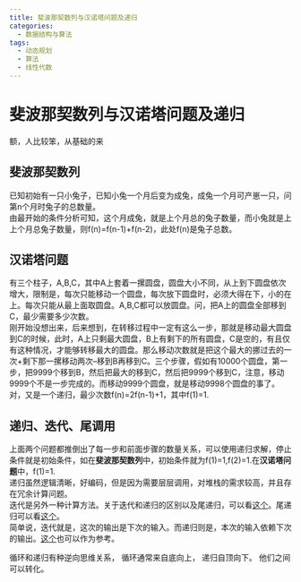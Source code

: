 ```yaml
---
title: 斐波那契数列与汉诺塔问题及递归
categories:
  - 数据结构与算法
tags:
  - 动态规划
  - 算法
  - 线性代数
---
```


# 斐波那契数列与汉诺塔问题及递归

额，人比较笨，从基础的来

## 斐波那契数列

已知初始有一只小兔子，已知小兔一个月后变为成兔，成兔一个月可产崽一只，问第n个月时兔子的总数量。<br/> 由最开始的条件分析可知，这个月成兔，就是上个月总的兔子数量，而小兔就是上上个月总兔子数量，则f(n)=f(n-1)+f(n-2)，此处f(n)是兔子总数。

## 汉诺塔问题

有三个柱子，A,B,C，其中A上套着一摞圆盘，圆盘大小不同，从上到下圆盘依次增大，限制是，每次只能移动一个圆盘，每次放下圆盘时，必须大得在下，小的在上。每次只能从最上面取圆盘。A,B,C都可以放圆盘。问，把A上的圆盘全部移到C，最少需要多少次数。<br/> 刚开始没想出来，后来想到，在转移过程中一定有这么一步，那就是移动最大圆盘到C的时候，此时，A上只剩最大圆盘，B上有剩下的所有圆盘，C是空的，有且仅有这种情况，才能够转移最大的圆盘。那么移动次数就是把这个最大的挪过去的一次+剩下那一摞移动两次–移到B再移到C。三个步骤，假如有10000个圆盘，第一步，把9999个移到B，然后把最大的移到C，然后把9999个移到C，注意，移动9999个不是一步完成的。而移动9999个圆盘，就是移动9998个圆盘的事了。<br/> 对，又是一个递归，最少次数f(n)=2f(n-1)+1，其中f(1)=1.

## 递归、迭代、尾调用

上面两个问题都推倒出了每一步和前面步骤的数量关系，可以使用递归求解，停止条件就是初始条件，如在**斐波那契数列**中，初始条件就为f(1)=1,f(2)=1.在**汉诺塔问题**中，f(1)=1.<br/> 递归虽然逻辑清晰，好编码，但是因为需要层层调用，对堆栈的需求较高，并且存在冗余计算问题。<br/> 迭代是另外一种计算方法。关于迭代和递归的区别以及尾递归，可以看[这个](https://www.zhihu.com/question/20278387)。尾递归可以看[这个](https://www.zhihu.com/question/20761771)。<br/> 简单说，迭代就是，这次的输出是下次的输入。而递归则是，本次的输入依赖下次的输出。[这个](https://www.zhihu.com/question/20418254)也可以作为参考。

> 
循环和递归有种逆向思维关系， 循环通常来自底向上， 递归自顶向下。 他们之间可以转化。

